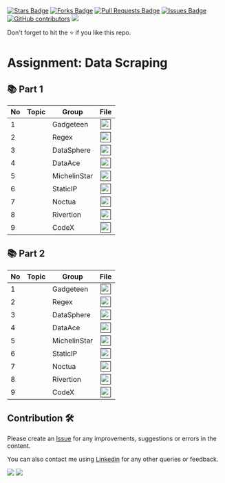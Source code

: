 
<a href="https://github.com/drshahizan/special-topic-data-engineering/stargazers"><img src="https://img.shields.io/github/stars/drshahizan/special-topic-data-engineering" alt="Stars Badge"/></a>
<a href="https://github.com/drshahizan/special-topic-data-engineering/network/members"><img src="https://img.shields.io/github/forks/drshahizan/special-topic-data-engineering" alt="Forks Badge"/></a>
<a href="https://github.com/drshahizan/special-topic-data-engineering/pulls"><img src="https://img.shields.io/github/issues-pr/drshahizan/special-topic-data-engineering" alt="Pull Requests Badge"/></a>
<a href="https://github.com/drshahizan/special-topic-data-engineering/issues"><img src="https://img.shields.io/github/issues/drshahizan/special-topic-data-engineering" alt="Issues Badge"/></a>
<a href="https://github.com/drshahizan/special-topic-data-engineering/graphs/contributors"><img alt="GitHub contributors" src="https://img.shields.io/github/contributors/drshahizan/special-topic-data-engineering?color=2b9348"></a>
![](https://visitor-badge.glitch.me/badge?page_id=drshahizan/special-topic-data-engineering)

Don't forget to hit the :star: if you like this repo.

# Assignment: Data Scraping

## 📚 Part 1

| No | Topic | Group | File | 
| ----- | ----- | ------ | :------: | 
| 1 |  | Gadgeteen | <a href="" ><img src="../../../images/task.png" width="24px" height="24px" ></a> |
| 2 |  | Regex | <a href="" ><img src="../../../images/task.png" width="24px" height="24px" ></a> |
| 3 |  | DataSphere | <a href="" ><img src="../../../images/task.png" width="24px" height="24px" ></a> |
| 4 |  | DataAce | <a href="" ><img src="../../../images/task.png" width="24px" height="24px" ></a> |
| 5 |  | MichelinStar | <a href="" ><img src="../../../images/task.png" width="24px" height="24px" ></a> |
| 6 |  | StaticIP | <a href="" ><img src="../../../images/task.png" width="24px" height="24px" ></a> |
| 7 |  | Noctua| <a href="" ><img src="../../../images/task.png" width="24px" height="24px" ></a> |
| 8 |  | Rivertion | <a href="" ><img src="../../../images/task.png" width="24px" height="24px" ></a> |
| 9 | | CodeX| <a href="" ><img src="../../../images/task.png" width="24px" height="24px" ></a> |


## 📚 Part 2

| No | Topic | Group | File | 
| ----- | ----- | ------ | :------: | 
| 1 |  | Gadgeteen | <a href="" ><img src="../../../images/task.png" width="24px" height="24px" ></a> |
| 2 |  | Regex | <a href="" ><img src="../../../images/task.png" width="24px" height="24px" ></a> |
| 3 |  | DataSphere | <a href="" ><img src="../../../images/task.png" width="24px" height="24px" ></a> |
| 4 |  | DataAce | <a href="" ><img src="../../../images/task.png" width="24px" height="24px" ></a> |
| 5 |  | MichelinStar | <a href="" ><img src="../../../images/task.png" width="24px" height="24px" ></a> |
| 6 |  | StaticIP | <a href="" ><img src="../../../images/task.png" width="24px" height="24px" ></a> |
| 7 |  | Noctua| <a href="" ><img src="../../../images/task.png" width="24px" height="24px" ></a> |
| 8 |  | Rivertion | <a href="" ><img src="../../../images/task.png" width="24px" height="24px" ></a> |
| 9 | | CodeX| <a href="" ><img src="../../../images/task.png" width="24px" height="24px" ></a> |


## Contribution 🛠️
Please create an [Issue](https://github.com/drshahizan/special-topic-data-engineering/issues) for any improvements, suggestions or errors in the content.

You can also contact me using [Linkedin](https://www.linkedin.com/in/drshahizan/) for any other queries or feedback.

![](https://komarev.com/ghpvc/?username=drshahizan&label=Views&color=0e75b6&style=flat)
![](https://hit.yhype.me/github/profile?user_id=81284918)

